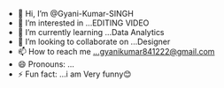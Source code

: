 - 👋 Hi, I’m @Gyani-Kumar-SINGH
- 👀 I’m interested in ...EDITING VIDEO
- 🌱 I’m currently learning ...Data Analytics
- 💞️ I’m looking to collaborate on ...Designer
- 📫 How to reach me ...gyanikumar841222@gmail.com
- 😄 Pronouns: ...
- ⚡ Fun fact: ...i am Very funny😊
<!---
Gyani-Kumar-SINGH/Gyani-Kumar-SINGH is a ✨ special ✨ repository because its `README.md` (this file) appears on your GitHub profile.
You can click the Preview link to take a look at your changes.
--->
